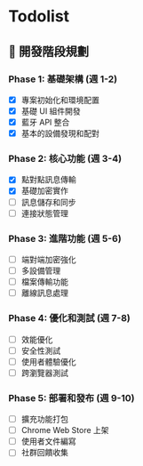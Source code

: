 # Todolist

## 🚦 開發階段規劃

### Phase 1: 基礎架構 (週 1-2)
- [x] 專案初始化和環境配置
- [x] 基礎 UI 組件開發
- [x] 藍牙 API 整合
- [x] 基本的設備發現和配對

### Phase 2: 核心功能 (週 3-4)
- [x] 點對點訊息傳輸
- [x] 基礎加密實作
- [ ] 訊息儲存和同步
- [ ] 連接狀態管理

### Phase 3: 進階功能 (週 5-6)
- [ ] 端對端加密強化
- [ ] 多設備管理
- [ ] 檔案傳輸功能
- [ ] 離線訊息處理

### Phase 4: 優化和測試 (週 7-8)
- [ ] 效能優化
- [ ] 安全性測試
- [ ] 使用者體驗優化
- [ ] 跨瀏覽器測試

### Phase 5: 部署和發布 (週 9-10)
- [ ] 擴充功能打包
- [ ] Chrome Web Store 上架
- [ ] 使用者文件編寫
- [ ] 社群回饋收集
